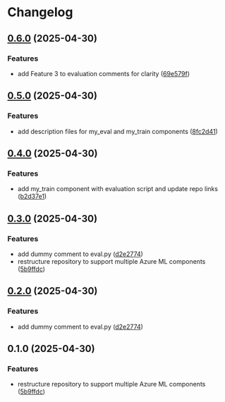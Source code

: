 # Changelog

## [0.6.0](https://github.com/kamimanzoor/azureml-components-mono/compare/my_eval-v0.5.0...my_eval-v0.6.0) (2025-04-30)


### Features

* add Feature 3 to evaluation comments for clarity ([69e579f](https://github.com/kamimanzoor/azureml-components-mono/commit/69e579f383df929a3a5fda601c75ee92b59d8f7a))

## [0.5.0](https://github.com/kamimanzoor/azureml-components-mono/compare/my_eval-v0.4.0...my_eval-v0.5.0) (2025-04-30)


### Features

* add description files for my_eval and my_train components ([8fc2d41](https://github.com/kamimanzoor/azureml-components-mono/commit/8fc2d41960b995b8cd2e89883254b01b7f82700b))

## [0.4.0](https://github.com/kamimanzoor/azureml-components-mono/compare/my_eval-v0.3.0...my_eval-v0.4.0) (2025-04-30)


### Features

* add my_train component with evaluation script and update repo links ([b2d37e1](https://github.com/kamimanzoor/azureml-components-mono/commit/b2d37e12fb900f5928700a3e2dfa6b10902f56a3))

## [0.3.0](https://github.com/kamimanzoor/azureml-components-mono/compare/my_eval-v0.2.0...my_eval-v0.3.0) (2025-04-30)


### Features

* add dummy comment to eval.py ([d2e2774](https://github.com/kamimanzoor/azureml-components-mono/commit/d2e277467b48731a64c72e628c7c18a27f33d2bb))
* restructure repository to support multiple Azure ML components ([5b9ffdc](https://github.com/kamimanzoor/azureml-components-mono/commit/5b9ffdcd08d3f5c56b26b974cdda2608d86fda15))

## [0.2.0](https://github.com/kamimanzoor/azureml-components-mono/compare/v0.1.0...v0.2.0) (2025-04-30)


### Features

* add dummy comment to eval.py ([d2e2774](https://github.com/kamimanzoor/azureml-components-mono/commit/d2e277467b48731a64c72e628c7c18a27f33d2bb))

## 0.1.0 (2025-04-30)


### Features

* restructure repository to support multiple Azure ML components ([5b9ffdc](https://github.com/kamimanzoor/azureml-components-mono/commit/5b9ffdcd08d3f5c56b26b974cdda2608d86fda15))
